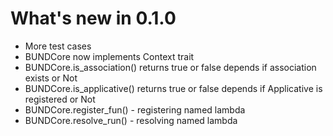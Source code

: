 # What's new in 0.1.0

* More test cases
* BUNDCore now implements Context trait
* BUNDCore.is_association() returns true or false depends if association exists or Not
* BUNDCore.is_applicative() returns true or false depends if Applicative is registered or Not
* BUNDCore.register_fun() - registering named lambda
* BUNDCore.resolve_run() - resolving named lambda

